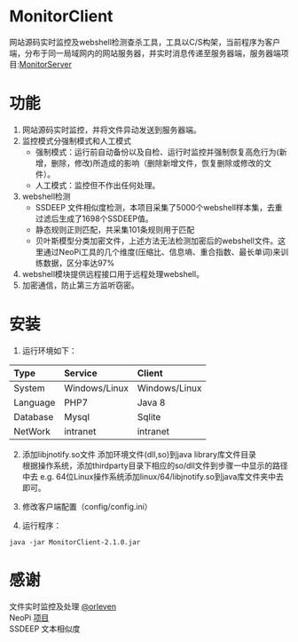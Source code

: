 ﻿# MonitorClient
网站源码实时监控及webshell检测查杀工具，工具以C/S构架，当前程序为客户端，分布于同一局域网内的网站服务器，并实时消息传递至服务器端，服务器端项目:[MonitorServer](https://github.com/0kami/MonitorServer)
# 功能
1. 网站源码实时监控，并将文件异动发送到服务器端。
2. 监控模式分强制模式和人工模式
   - 强制模式：运行前自动备份以及自检、运行时监控并强制恢复高危行为(新增，删除，修改)所造成的影响（删除新增文件，恢复删除或修改的文件）。
   - 人工模式：监控但不作出任何处理。
3. webshell检测
    - SSDEEP 文件相似度检测，本项目采集了5000个webshell样本集，去重过滤后生成了1698个SSDEEP值。
    - 静态规则正则匹配，共采集101条规则用于匹配
    - 贝叶斯模型分类加密文件，上述方法无法检测加密后的webshell文件。这里通过NeoPi工具的几个维度(压缩比、信息墒、重合指数、最长单词)来训练数据，区分率达97%
4. webshell模块提供远程接口用于远程处理webshell。
5. 加密通信，防止第三方监听窃密。
 
# 安装

1. 运行环境如下：

| Type     | Service                | Client
|:-------- |:---------------------- |:------------------------------------ 
| System   | Windows/Linux          | Windows/Linux
| Language | PHP7                   | Java 8
| Database | Mysql                  | Sqlite
| NetWork  | intranet                 | intranet

2. 添加libjnotify.so文件
  添加环境文件(dll,so)到java library库文件目录<br>
  根据操作系统，添加thirdparty目录下相应的so/dll文件到步骤一中显示的路径中去
  e.g. 64位Linux操作系统添加linux/64/libjnotify.so到java库文件夹中去即可。

3. 修改客户端配置（config/config.ini）

4. 运行程序：

```
java -jar MonitorClient-2.1.0.jar
```

# 感谢
文件实时监控及处理 [@orleven](https://github.com/orleven)<br>
NeoPi [项目](https://github.com/Neohapsis/NeoPI)<br>
SSDEEP 文本相似度


